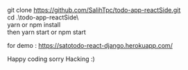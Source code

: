 git clone https://github.com/SalihTpc/todo-app-reactSide.git <br>
cd .\todo-app-reactSide\ <br>
yarn or npm install <br>
then yarn start or npm start <br>

for demo : https://satotodo-react-django.herokuapp.com/<br>

Happy coding sorry Hacking :)
